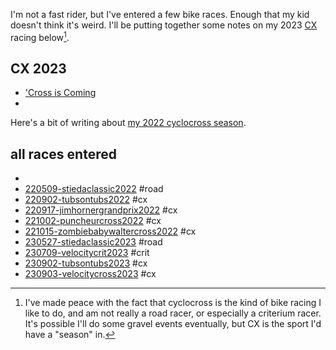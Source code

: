 I'm not a fast rider, but I've entered a few bike races. Enough that my kid doesn't think it's weird. I'll be putting together some notes on my 2023 [CX](cx.md) racing below[^1].

## CX 2023

* ['Cross is Coming](2308221208-cross-is-coming.md)
* 

[^1]: I've made peace with the fact that cyclocross is the kind of bike racing I like to do, and am not really a road racer, or especially a criterium racer. It's possible I'll do some gravel events eventually, but CX is the sport I'd have a "season" in.

Here's a bit of writing about [my 2022 cyclocross season](2211121613-cyclocross-season.md).
## all races entered

* 
* [220509-stiedaclassic2022](220509-stiedaclassic2022.md) #road
* [220902-tubsontubs2022](220902-tubsontubs2022.md) #cx
* [220917-jimhornergrandprix2022](220917-jimhornergrandprix2022.md) #cx 
* [221002-puncheurcross2022](221002-puncheurcross2022.md) #cx 
* [221015-zombiebabywaltercross2022](221015-zombiebabywaltercross2022.md) #cx 
* [230527-stiedaclassic2023](230527-stiedaclassic2023.md) #road 
* [230709-velocitycrit2023](230709-velocitycrit2023.md) #crit
* [230902-tubsontubs2023](230902-tubsontubs2023.md) #cx 
* [230903-velocitycross2023](230903-velocitycross2023.md) #cx
